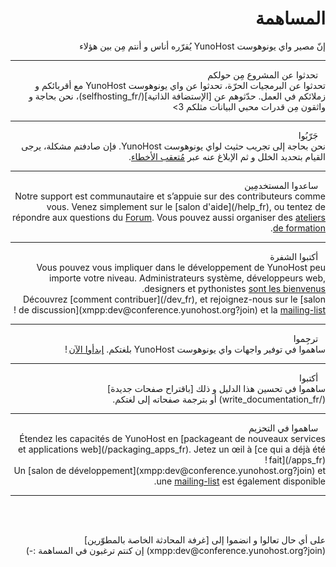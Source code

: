 # <div dir="rtl">المساهمة</div>

<p dir="rtl" class="lead">
إنّ مصير واي يونوهوست YunoHost يُقرّره أناس و أنتم مِن بين هؤلاء
</p>

---

<div dir="rtl" class="row">
<div dit="rtl" class="col col-md-3 lead">
<span class="glyphicon glyphicon-heart"></span>&nbsp;&nbsp; تحدثوا عن المشروع مِن حولكم
</div>
<div class="col col-md-8" markdown="1">
تحدثوا عن البرمجيات الحرّة، تحدثوا عن واي يونوهوست YunoHost مع أقربائكم و زملائكم في العمل. حدّثوهم عن [الإستضافة الذاتية](/selfhosting_fr)، نحن بحاجة و واثقون مِن قدرات محبي البيانات مثلكم 3></div>
</div>

---

<div dir="rtl" class="row">
<div class="col col-md-3 lead">
<span class="glyphicon glyphicon-exclamation-sign"></span>&nbsp;&nbsp; جَرّبُوا
</div>
<div class="col col-md-8" markdown="1">
نحن بحاجة إلى تجريب حثيث لواي يونوهوست YunoHost. فإن صادفتم مشكلة، يرجى القيام بتحديد الخلل و ثم الإبلاغ عنه عبر
<a href="https://github.com/YunoHost/issues/issues" target="_blank">مُتعقب الأخطاء</a>.
</div>
</div>

---

<div dir="rtl" class="row">
<div class="col col-md-3 lead">
<span class="glyphicon glyphicon-user"></span>&nbsp;&nbsp; ساعدوا المستخدمِين
</div>
<div class="col col-md-8" markdown="1">
Notre support est communautaire et s’appuie sur des contributeurs comme vous. Venez simplement sur le [salon d'aide](/help_fr), ou tentez de répondre aux questions du <a href="https://forum.yunohost.org/" target="_blank">Forum</a>. Vous pouvez aussi organiser des <a href="https://hackstub.netlib.re/wiki/index.php?title=Atelier_3_avenir%28s%29_d%27internet_-_Introduction_%C3%A0_Yunohost_et_la_brique_internet" target="_blank">ateliers de formation</a>.
</div>
</div>

---

<div dir="rtl" class="row">
<div class="col col-md-3 lead">
<span class="glyphicon glyphicon-cog"></span>&nbsp;&nbsp; أكتبوا الشفرة
</div>
<div dir="rtl" class="col col-md-8" markdown="1">
Vous pouvez vous impliquer dans le développement de YunoHost peu importe votre niveau. Administrateurs système, développeurs web, designers et pythonistes <a href="https://github.com/YunoHost" target="_blank">sont les bienvenus</a>.<br>
Découvrez [comment contribuer](/dev_fr), et rejoignez-nous sur le [salon de discussion](xmpp:dev@conference.yunohost.org?join) et la <a href="http://list.yunohost.org/cgi-bin/mailman/listinfo/contrib">mailing-list</a> !
</div>
</div>

---

<div dir="rtl" class="row">
<div class="col col-md-3 lead">
<span class="glyphicon glyphicon-globe"></span>&nbsp;&nbsp; ترجِموا
</div>
<div class="col col-md-8" markdown="1">
ساهموا في توفير واجهات واي يونوهوست YunoHost بلغتكم. <a href="https://translate.yunohost.org/" target="_blank">إبدأوا الآن</a> !
</div>
</div>

---

<div dir="rtl" class="row">
<div class="col col-md-3 lead">
<span class="glyphicon glyphicon-edit"></span>&nbsp;&nbsp; أكتبوا
</div>
<div class="col col-md-8" markdown="1">
ساهموا في تحسين هذا الدليل و ذلك [باقتراح صفحات جديدة](/write_documentation_fr) أو بترجمة صفحاته إلى لغتكم.
</div>
</div>

---

<div dir="rtl" class="row">
<div class="col col-md-3 lead">
<span class="glyphicon glyphicon-gift"></span>&nbsp;&nbsp; ساهموا في التحزيم
</div>
<div class="col col-md-8" markdown="1">
Étendez les capacités de YunoHost en [packageant de nouveaux services et applications web](/packaging_apps_fr). Jetez un œil à [ce qui a déjà été fait](/apps_fr) !
<br>
Un [salon de développement](xmpp:dev@conference.yunohost.org?join) et une <a href="http://list.yunohost.org/cgi-bin/mailman/listinfo/apps">mailing-list</a> est également disponible.
</div>
</div>

---

<br>
<br>
<p dir="rtl" class="lead" markdown="1">على أي حال تعالوا و انضموا إلى [غرفة المحادثة الخاصة بالمطوّرين](xmpp:dev@conference.yunohost.org?join) إن كنتم ترغبون في المساهمة :-)</p>


